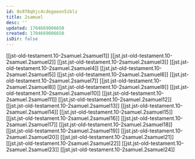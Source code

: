 ```yaml
---
id: 0s978qhjc4cdogooxn5iblz
title: 2samuel
desc: ''
updated: 1704669006650
created: 1704669006650
isDir: false
---
```

[[jst-old-testament.10-2samuel.2samuel1]]
[[jst.jst-old-testament.10-2samuel.2samuel2]]
[[jst.jst-old-testament.10-2samuel.2samuel3]]
[[jst.jst-old-testament.10-2samuel.2samuel4]]
[[jst.jst-old-testament.10-2samuel.2samuel5]]
[[jst.jst-old-testament.10-2samuel.2samuel6]]
[[jst.jst-old-testament.10-2samuel.2samuel7]]
[[jst.jst-old-testament.10-2samuel.2samuel8]]
[[jst.jst-old-testament.10-2samuel.2samuel9]]
[[jst.jst-old-testament.10-2samuel.2samuel10]]
[[jst.jst-old-testament.10-2samuel.2samuel11]]
[[jst.jst-old-testament.10-2samuel.2samuel12]]
[[jst.jst-old-testament.10-2samuel.2samuel13]]
[[jst.jst-old-testament.10-2samuel.2samuel14]]
[[jst.jst-old-testament.10-2samuel.2samuel15]]
[[jst.jst-old-testament.10-2samuel.2samuel16]]
[[jst.jst-old-testament.10-2samuel.2samuel17]]
[[jst.jst-old-testament.10-2samuel.2samuel18]]
[[jst.jst-old-testament.10-2samuel.2samuel19]]
[[jst.jst-old-testament.10-2samuel.2samuel20]]
[[jst.jst-old-testament.10-2samuel.2samuel21]]
[[jst.jst-old-testament.10-2samuel.2samuel22]]
[[jst.jst-old-testament.10-2samuel.2samuel23]]
[[jst.jst-old-testament.10-2samuel.2samuel24]]
